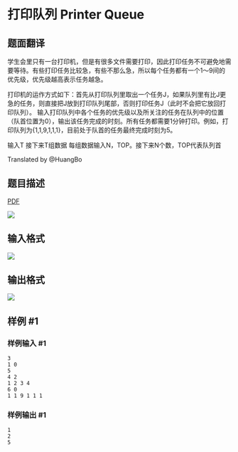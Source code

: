 # 打印队列 Printer Queue

## 题面翻译

学生会里只有一台打印机，但是有很多文件需要打印，因此打印任务不可避免地需要等待。有些打印任务比较急，有些不那么急，所以每个任务都有一个1～9间的优先级，优先级越高表示任务越急。

打印机的运作方式如下：首先从打印队列里取出一个任务J，如果队列里有比J更急的任务，则直接把J放到打印队列尾部，否则打印任务J（此时不会把它放回打印队列）。
输入打印队列中各个任务的优先级以及所关注的任务在队列中的位置（队首位置为0），输出该任务完成的时刻。所有任务都需要1分钟打印。例如，打印队列为{1,1,9,1,1,1}，目前处于队首的任务最终完成时刻为5。

输入T
接下来T组数据
每组数据输入N，TOP。接下来N个数，TOP代表队列首

Translated by @HuangBo

## 题目描述

[problemUrl]: https://uva.onlinejudge.org/index.php?option=com_onlinejudge&Itemid=8&category=243&page=show_problem&problem=3252

[PDF](https://uva.onlinejudge.org/external/121/p12100.pdf)

![](https://cdn.luogu.com.cn/upload/vjudge_pic/UVA12100/f1d02dea695b7c606e57da1f4039e839dbf31368.png)

## 输入格式

![](https://cdn.luogu.com.cn/upload/vjudge_pic/UVA12100/e84c6fe93b7bf54ddbb6f7262520fbcaad416b7c.png)

## 输出格式

![](https://cdn.luogu.com.cn/upload/vjudge_pic/UVA12100/cfd85c362e301ad842475c949568621839ba27c6.png)

## 样例 #1

### 样例输入 #1

```
3
1 0
5
4 2
1 2 3 4
6 0
1 1 9 1 1 1
```

### 样例输出 #1

```
1
2
5
```